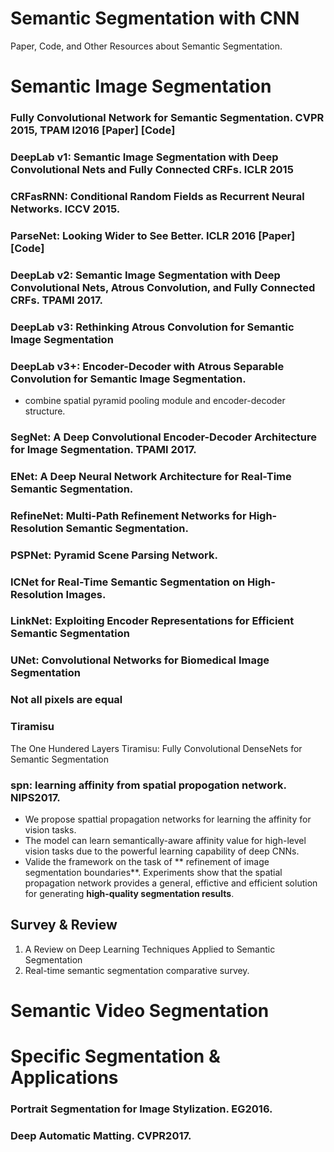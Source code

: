 Semantic Segmentation with CNN
=====================

Paper, Code, and Other Resources about Semantic Segmentation.
# Semantic Image Segmentation

### Fully Convolutional Network for Semantic Segmentation. CVPR 2015, TPAM I2016 [Paper] [Code] 
### DeepLab v1: Semantic Image Segmentation with Deep Convolutional Nets and Fully Connected CRFs. ICLR 2015
### CRFasRNN: Conditional Random Fields as Recurrent Neural Networks. ICCV 2015.
### ParseNet: Looking Wider to See Better. ICLR 2016 [Paper][Code]
### DeepLab v2: Semantic Image Segmentation with Deep Convolutional Nets, Atrous Convolution, and Fully Connected CRFs. TPAMI 2017. 
### DeepLab v3: Rethinking Atrous Convolution for Semantic Image Segmentation
### DeepLab v3+: Encoder-Decoder with Atrous Separable Convolution for Semantic Image Segmentation. 
* combine spatial pyramid pooling module and encoder-decoder structure. 
### SegNet: A Deep Convolutional Encoder-Decoder Architecture for Image Segmentation. TPAMI 2017.
### ENet: A Deep Neural Network Architecture for Real-Time Semantic Segmentation. 
### RefineNet: Multi-Path Refinement Networks for High-Resolution Semantic Segmentation. 
### PSPNet: Pyramid Scene Parsing Network.
### ICNet for Real-Time Semantic Segmentation on High-Resolution Images. 
### LinkNet: Exploiting Encoder Representations for Efficient Semantic Segmentation
### UNet: Convolutional Networks for Biomedical Image Segmentation
### Not all pixels are equal
### Tiramisu
The One Hundered Layers Tiramisu: Fully Convolutional DenseNets for Semantic Segmentation
### spn: learning affinity from spatial propogation network. NIPS2017. 
* We propose spattial propagation networks for learning the affinity for vision tasks. 
* The model can learn semantically-aware affinity value for high-level vision tasks due to the powerful learning capability of deep CNNs. 
* Valide the framework on the task of ** refinement of image segmentation boundaries**. Experiments show that the spatial propagation network provides a general, effictive and efficient solution for generating **high-quality segmentation results**. 

## Survey & Review
1. A Review on Deep Learning Techniques Applied to Semantic Segmentation 
2. Real-time semantic segmentation comparative survey. 

# Semantic Video Segmentation


# Specific Segmentation & Applications
### Portrait Segmentation for Image Stylization. EG2016.
### Deep Automatic Matting. CVPR2017.

